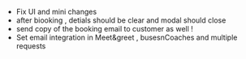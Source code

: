 - Fix UI and mini changes
- after biooking , detials should be clear and modal should close
- send copy of the booking email to customer as well ! 
- Set email integration in Meet&greet , busesnCoaches and multiple requests
